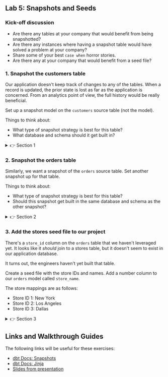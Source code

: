 ## Lab 5: Snapshots and Seeds

### Kick-off discussion

* Are there any tables at your company that would benefit from being snapshotted?
* Are there any instances where having a snapshot table would have solved a problem at your company?
* Share some of your best `case when` horror stories.
* Are there any at your company that would benefit from a seed file?

### 1. Snapshot the customers table

Our application doesn't keep track of changes to any of the tables. When a record is updated, the prior state is lost as far as the application is concerned. From an analytics point of view, the full history would be really beneficial.

Set up a snapshot model on the `customers` source table (not the model).

Things to think about:
* What type of snapshot strategy is best for this table?
* What database and schema should it get built in?

<details>
  <summary>👉 Section 1</summary>

  (1) Create a file in the `snapshots/` directory called `customers_snapshot.sql` that contains the following code:
  ```sql
    {% snapshot customers_snapshot %}

    {{
        config(
        target_database='analytics',
        target_schema='snapshots_initials',
        unique_key='id',

        strategy='check',
        check_cols = 'all',
        )
    }}

    select * from {{ source('ecomm', 'customers') }}

    {% endsnapshot %}
  ```
  (2) Execute `dbt snapshot` in the console at the bottom of your screen to make sure your snapshot run correctly.
</details>

### 2. Snapshot the orders table

Similarly, we want a snapshot of the `orders` source table. Set another snapshot up for that table.

Things to think about:
* What type of snapshot strategy is best for this table?
* Should this snapshot get built in the same database and schema as the other snapshot?

<details>
  <summary>👉 Section 2</summary>

  (1) Create a file in the `snapshots/` directory called `order_snapshot.sql` that contains the following code:
  ```sql
    {% snapshot orders_snapshot %}

    {{
        config(
        target_database='analytics',
        target_schema='snapshots_initials',
        unique_key='id',

        strategy='timestamp',
        updated_at='_synced_at',
        )
    }}

    select * from {{ source('ecomm', 'orders') }}

    {% endsnapshot %}
  ```
  (2) Execute `dbt snapshot` in the console at the bottom of your screen to make sure your snapshots run correctly.
</details>

### 3. Add the stores seed file to our project

There's a `store_id` column on the `orders` table that we haven't leveraged yet. It looks like it _should_ join to a stores table, but it doesn't seem to exist in our application database.

It turns out, the engineers haven't yet built that table.

Create a seed file with the store IDs and names. Add a number column to our `orders` model called `store_name`.

The store mappings are as follows:

* Store ID 1: New York
* Store ID 2: Los Angeles
* Store ID 3: Dallas

<details>
  <summary>👉 Section 3</summary>

  (1) Create a file in the `data/` directory called `stores_data.csv` that contains the following data:
  ```csv
    store_id,store_name
    1,New York
    2,London
    3,Tokyo
  ```
  (2) Execute `dbt seed` in the console at the bottom of your screen to make sure your seed uploads correctly.
  (3) You can now reference that data as `{{ ref('stores_data') }}`. Add code in your `orders` model that adds a `store_name` column.
  (4) Execute `dbt run -m orders` to make sure your updates run successfully.
</details>

## Links and Walkthrough Guides

The following links will be useful for these exercises:

* [dbt Docs: Snapshots](https://docs.getdbt.com/docs/building-a-dbt-project/snapshots/)
* [dbt Docs: Jinja](https://docs.getdbt.com/docs/building-a-dbt-project/seeds/)
* [Slides from presentation](https://docs.google.com/presentation/d/1akyr9HGINjg905y7WoyVGk4LPukUOnLq/edit#slide=id.p1)
